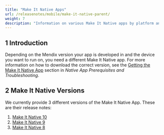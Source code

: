 ```yaml
---
title: "Make It Native Apps"
url: /releasenotes/mobile/make-it-native-parent/
weight: 7
description: "Information on various Make It Native apps by platform and version."
---
```


## 1 Introduction

Depending on the Mendix version your app is developed in and the device you want to run on, you need a different Make It Native app. For more information on how to download the correct version, see the [Getting the Make It Native App](/refguide/mobile/getting-started-with-mobile/prerequisites/#get-min-app) section in *Native App Prerequisites and Troubleshooting*.

## 2 Make It Native Versions

We currently provide 3 different versions of the Make It Native App. These are their release notes:

1. [Make It Native 10](/releasenotes/mobile/make-it-native-10/)
1. [Make It Native 9](/releasenotes/mobile/make-it-native-9/)
1. [Make It Native 8](/releasenotes/mobile/make-it-native-app/)
